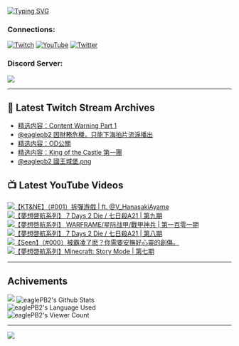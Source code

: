 <!--### Hello people, I'm EaglePB2 - The one who building something for fun 👋
Thank you for standby for this profile.   
The purpose of this profile is coming soon.   
You may come back later, as you wish if this readme.md is updated.   -->

<a href="https://git.io/typing-svg"><img src="https://readme-typing-svg.herokuapp.com?font=Fira+Code&duration=1000&pause=5000&vCenter=true&random=false&width=500&lines=%F0%9F%91%8B+Hello+Everyone%2C+I'm+EaglePB2.;%F0%9F%99%87+Thank+you+for+stopping+by+my+profile.+;%F0%9F%94%AD+%3D%3D%3D%3D+%F0%9F%94%AD;%F0%9F%91%8B+%E4%BD%A0%E5%A5%BD%EF%BC%8C%E6%AD%A1%E8%BF%8E%E4%BE%86%E5%88%B0%E6%88%91%E7%9A%84%E4%BB%A3%E7%A2%BC%E5%BA%AB%E3%80%82;%F0%9F%99%87+%E6%84%9F%E8%AC%9D%E5%89%8D%E4%BE%86%E5%8F%83%E8%A7%80%E5%B0%8F%E5%B1%8B+owo~" alt="Typing SVG" /></a>

### Connections:

[![Twitch](https://img.shields.io/badge/Twitch-9347FF?style=flat-square&logo=twitch&logoColor=white)](https://www.twitch.tv/eaglepb2)
[![YouTube](https://img.shields.io/badge/YouTube-%23FF0000.svg?style=flat-square&logo=YouTube&logoColor=white)](https://www.youtube.com/eaglepb2)
[![Twitter](https://img.shields.io/badge/Twitter-%231DA1F2.svg?style=flat-square&logo=Twitter&logoColor=white)](https://twitter.com/eaglepb2)

### Discord Server:

[![](https://invidget.switchblade.xyz/qKrub9b?theme=dark&language=ch)](https://discord.gg/qKrub9b)

---

## 👾 Latest Twitch Stream Archives
<!-- TWITCH:START -->
- [精选内容：Content Warning Part 1](https://www.twitch.tv/videos/2151484303)
- [@eaglepb2 因財務危機，只能下海拍片流淚播出](https://www.twitch.tv/videos/2151421678)
- [精选内容：OD公關](https://www.twitch.tv/videos/2149875025)
- [精选内容：King of the Castle 第一團](https://www.twitch.tv/videos/2149875024)
- [@eaglepb2 國王城堡.png](https://www.twitch.tv/videos/2149722811)
<!-- TWITCH:END -->



## 📺 Latest YouTube Videos
<!-- YOUTUBE:START -->
<!-- YOUTUBE:END -->

<!-- BEGIN YOUTUBE-CARDS -->
<a href="https://www.youtube.com/watch?v=9wfC0nURGvc">
  <picture>
    <source media="(prefers-color-scheme: dark)" srcset="https://ytcards.demolab.com/?id=9wfC0nURGvc&title=%E3%80%90KT%26NE%E3%80%91%EF%BC%88%23001%EF%BC%89%E6%8B%86%E5%BD%88%E6%B8%B8%E6%88%B2+%7C+ft.+%40V_HanasakiAyame&lang=zh&timestamp=1716348661&background_color=%230d1117&title_color=%23ffffff&stats_color=%23dedede&max_title_lines=1&width=250&border_radius=5&duration=8565">
    <img src="https://ytcards.demolab.com/?id=9wfC0nURGvc&title=%E3%80%90KT%26NE%E3%80%91%EF%BC%88%23001%EF%BC%89%E6%8B%86%E5%BD%88%E6%B8%B8%E6%88%B2+%7C+ft.+%40V_HanasakiAyame&lang=zh&timestamp=1716348661&background_color=%23ffffff&title_color=%2324292f&stats_color=%2357606a&max_title_lines=1&width=250&border_radius=5&duration=8565" alt="【KT&NE】（#001）拆彈游戲 | ft. @V_HanasakiAyame" title="【KT&NE】（#001）拆彈游戲 | ft. @V_HanasakiAyame">
  </picture>
</a>
<a href="https://www.youtube.com/watch?v=z7wTPIVM4nc">
  <picture>
    <source media="(prefers-color-scheme: dark)" srcset="https://ytcards.demolab.com/?id=z7wTPIVM4nc&title=%E3%80%90%E5%A4%A2%E6%83%B3%E5%95%93%E8%88%AA%E7%B3%BB%E5%88%97%E3%80%91+7+Days+2+Die+%2F+%E4%B8%83%E6%97%A5%E6%AE%BAA21+%7C+%E7%AC%AC%E4%B9%9D%E6%9C%9F&lang=zh&timestamp=1716265227&background_color=%230d1117&title_color=%23ffffff&stats_color=%23dedede&max_title_lines=1&width=250&border_radius=5&duration=15084">
    <img src="https://ytcards.demolab.com/?id=z7wTPIVM4nc&title=%E3%80%90%E5%A4%A2%E6%83%B3%E5%95%93%E8%88%AA%E7%B3%BB%E5%88%97%E3%80%91+7+Days+2+Die+%2F+%E4%B8%83%E6%97%A5%E6%AE%BAA21+%7C+%E7%AC%AC%E4%B9%9D%E6%9C%9F&lang=zh&timestamp=1716265227&background_color=%23ffffff&title_color=%2324292f&stats_color=%2357606a&max_title_lines=1&width=250&border_radius=5&duration=15084" alt="【夢想啓航系列】 7 Days 2 Die / 七日殺A21 | 第九期" title="【夢想啓航系列】 7 Days 2 Die / 七日殺A21 | 第九期">
  </picture>
</a>
<a href="https://www.youtube.com/watch?v=HJKYPF_3bIk">
  <picture>
    <source media="(prefers-color-scheme: dark)" srcset="https://ytcards.demolab.com/?id=HJKYPF_3bIk&title=%E3%80%90%E5%A4%A2%E6%83%B3%E5%95%93%E8%88%AA%E7%B3%BB%E5%88%97%E3%80%91+WARFRAME%2F%E6%98%9F%E9%99%85%E6%88%98%E7%94%B2%2F%E6%88%B0%E7%94%B2%E7%A5%9E%E5%85%B5+%7C+%E7%AC%AC%E4%B8%80%E7%99%BE%E9%9B%B6%E4%B8%80%E6%9C%9F&lang=zh&timestamp=1716201264&background_color=%230d1117&title_color=%23ffffff&stats_color=%23dedede&max_title_lines=1&width=250&border_radius=5&duration=15562">
    <img src="https://ytcards.demolab.com/?id=HJKYPF_3bIk&title=%E3%80%90%E5%A4%A2%E6%83%B3%E5%95%93%E8%88%AA%E7%B3%BB%E5%88%97%E3%80%91+WARFRAME%2F%E6%98%9F%E9%99%85%E6%88%98%E7%94%B2%2F%E6%88%B0%E7%94%B2%E7%A5%9E%E5%85%B5+%7C+%E7%AC%AC%E4%B8%80%E7%99%BE%E9%9B%B6%E4%B8%80%E6%9C%9F&lang=zh&timestamp=1716201264&background_color=%23ffffff&title_color=%2324292f&stats_color=%2357606a&max_title_lines=1&width=250&border_radius=5&duration=15562" alt="【夢想啓航系列】 WARFRAME/星际战甲/戰甲神兵 | 第一百零一期" title="【夢想啓航系列】 WARFRAME/星际战甲/戰甲神兵 | 第一百零一期">
  </picture>
</a>
<a href="https://www.youtube.com/watch?v=Vqs4evz8suA">
  <picture>
    <source media="(prefers-color-scheme: dark)" srcset="https://ytcards.demolab.com/?id=Vqs4evz8suA&title=%E3%80%90%E5%A4%A2%E6%83%B3%E5%95%93%E8%88%AA%E7%B3%BB%E5%88%97%E3%80%91+7+Days+2+Die+%2F+%E4%B8%83%E6%97%A5%E6%AE%BAA21+%7C+%E7%AC%AC%E5%85%AB%E6%9C%9F&lang=zh&timestamp=1716100140&background_color=%230d1117&title_color=%23ffffff&stats_color=%23dedede&max_title_lines=1&width=250&border_radius=5&duration=17977">
    <img src="https://ytcards.demolab.com/?id=Vqs4evz8suA&title=%E3%80%90%E5%A4%A2%E6%83%B3%E5%95%93%E8%88%AA%E7%B3%BB%E5%88%97%E3%80%91+7+Days+2+Die+%2F+%E4%B8%83%E6%97%A5%E6%AE%BAA21+%7C+%E7%AC%AC%E5%85%AB%E6%9C%9F&lang=zh&timestamp=1716100140&background_color=%23ffffff&title_color=%2324292f&stats_color=%2357606a&max_title_lines=1&width=250&border_radius=5&duration=17977" alt="【夢想啓航系列】 7 Days 2 Die / 七日殺A21 | 第八期" title="【夢想啓航系列】 7 Days 2 Die / 七日殺A21 | 第八期">
  </picture>
</a>
<a href="https://www.youtube.com/watch?v=i8QL2dWPXKA">
  <picture>
    <source media="(prefers-color-scheme: dark)" srcset="https://ytcards.demolab.com/?id=i8QL2dWPXKA&title=%E3%80%90Seen%E3%80%91%EF%BC%88%23000%EF%BC%89%E8%A2%AB%E9%9C%B8%E5%87%8C%E4%BA%86%E9%BA%BD%EF%BC%9F%E4%BD%A0%E9%9C%80%E8%A6%81%E5%AE%89%E6%92%AB%E5%A5%BD%E5%BF%83%E9%9D%88%E7%9A%84%E5%89%B5%E5%82%B7%E3%80%82&lang=zh&timestamp=1716045399&background_color=%230d1117&title_color=%23ffffff&stats_color=%23dedede&max_title_lines=1&width=250&border_radius=5&duration=4942">
    <img src="https://ytcards.demolab.com/?id=i8QL2dWPXKA&title=%E3%80%90Seen%E3%80%91%EF%BC%88%23000%EF%BC%89%E8%A2%AB%E9%9C%B8%E5%87%8C%E4%BA%86%E9%BA%BD%EF%BC%9F%E4%BD%A0%E9%9C%80%E8%A6%81%E5%AE%89%E6%92%AB%E5%A5%BD%E5%BF%83%E9%9D%88%E7%9A%84%E5%89%B5%E5%82%B7%E3%80%82&lang=zh&timestamp=1716045399&background_color=%23ffffff&title_color=%2324292f&stats_color=%2357606a&max_title_lines=1&width=250&border_radius=5&duration=4942" alt="【Seen】（#000）被霸凌了麽？你需要安撫好心靈的創傷。" title="【Seen】（#000）被霸凌了麽？你需要安撫好心靈的創傷。">
  </picture>
</a>
<a href="https://www.youtube.com/watch?v=RCbh6JfKti0">
  <picture>
    <source media="(prefers-color-scheme: dark)" srcset="https://ytcards.demolab.com/?id=RCbh6JfKti0&title=%E3%80%90%E5%A4%A2%E6%83%B3%E5%95%93%E8%88%AA%E7%B3%BB%E5%88%97%E3%80%91Minecraft%3A+Story+Mode+%7C+%E7%AC%AC%E4%B8%83%E6%9C%9F&lang=zh&timestamp=1714668218&background_color=%230d1117&title_color=%23ffffff&stats_color=%23dedede&max_title_lines=1&width=250&border_radius=5&duration=5560">
    <img src="https://ytcards.demolab.com/?id=RCbh6JfKti0&title=%E3%80%90%E5%A4%A2%E6%83%B3%E5%95%93%E8%88%AA%E7%B3%BB%E5%88%97%E3%80%91Minecraft%3A+Story+Mode+%7C+%E7%AC%AC%E4%B8%83%E6%9C%9F&lang=zh&timestamp=1714668218&background_color=%23ffffff&title_color=%2324292f&stats_color=%2357606a&max_title_lines=1&width=250&border_radius=5&duration=5560" alt="【夢想啓航系列】Minecraft: Story Mode | 第七期" title="【夢想啓航系列】Minecraft: Story Mode | 第七期">
  </picture>
</a>
<!-- END YOUTUBE-CARDS -->

---

## Achivements
[![](https://github-profile-trophy.vercel.app/?username=eaglepb2&theme=monokai&no-bg=true&&title=Repositories,Issues,Commit,MultiLanguage)](https://github.com/anuraghazra/github-readme-stats)
<img align="center" alt="eaglePB2's Github Stats" src="https://github-readme-stats.vercel.app/api?username=eaglePB2&show_icons=true&hide_border=true&theme=merko" />
<br>
<img align="center" alt="eaglePB2's Language Used" src="https://github-readme-stats.vercel.app/api/top-langs/?username=eaglePB2&show_icons=true&hide_border=true&theme=merko&layout=compact&langs_count=8" />
<br>
<img align="center" alt="eaglePB2's Viewer Count" src="https://visitcount.itsvg.in/api?id=eaglepb2&label=Profile%20Views&color=3&icon=5&pretty=true" />

<hr>

<!-- RANDOMQUOTE:START -->
![](https://quotes-github-readme.vercel.app/api?type=horizontal&theme=merko)
<!-- RANDOMQUOTE:END -->


<!--
       _____   _   _   _____       _____   _   _   ____   
      |_   _| | | | | |  ___|     |  ___| | \ | | |  _  \  
        | |   | |_| | | |___      | |___  |  \| | | | | | 
        | |   |  _  | |  ___|     |  ___| |     | | | | | 
        | |   | | | | | |___      | |___  | |\  | | |_| | 
        |_|   |_| |_| |_____|     |_____| |_| \_| |____ / 
      
-->
